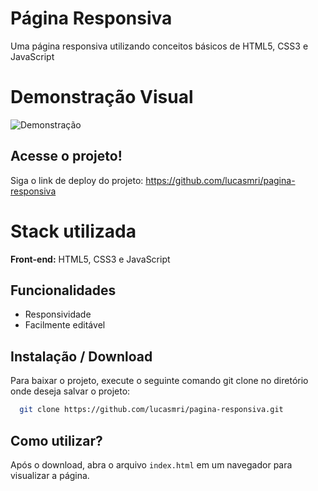 # Página Responsiva
 Uma página responsiva utilizando conceitos básicos de HTML5, CSS3 e JavaScript

# Demonstração Visual
![Demonstração](https://github.com/user-attachments/assets/e8c3fcf0-4a19-4fd9-a257-ea3accb0bd03)

## Acesse o projeto!

Siga o link de deploy do projeto: https://github.com/lucasmri/pagina-responsiva

# Stack utilizada

**Front-end:** HTML5, CSS3 e JavaScript

## Funcionalidades
- Responsividade
- Facilmente editável

## Instalação / Download
Para baixar o projeto, execute o seguinte comando git clone no diretório onde deseja salvar o projeto:

```bash
  git clone https://github.com/lucasmri/pagina-responsiva.git
```

## Como utilizar?
Após o download, abra o arquivo `index.html` em um navegador para visualizar a página.

